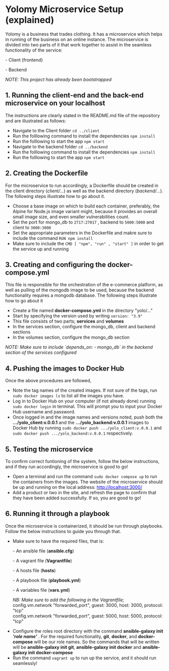 # Yolomy Microservice Setup (explained)
Yolomy is a business that trades clothing. It has a microservice which helps in running of the business on an online instance. The microservice is divided into two parts of it that work together to assist in the seamless functionality of the service:
    <p>- Client (frontend)</p>
    <p>- Backend</p>
*NOTE: This project has already been bootstrapped*

## 1. Running the client-end and the back-end microservice on your localhost
The instructions are clearly stated in the README.md file of the repository and are illustrated as follows:
* Navigate to the Client folder `cd ../client`
* Run the folllowing command to install the dependencies `npm install`
* Run the folllowing to start the app `npm start`
* Navigate to the backend folder `cd ../backend`
* Run the folllowing command to install the dependencies `npm install`
* Run the folllowing to start the app `npm start`

## 2. Creating the Dockerfile
For the microservice to run accordingly, a Dockerfile should be created in the client directory (*client/...*) as well as the backend directory (*backend/...*). The following steps illustrate how to go about it.
* Choose a base image on which to build each container, preferably, the Alpine for Node.js image variant might, because it provides an overall small image size, and even smaller vulnerabilities count.
* Set the port for mongo_db to `2717:27017` , backend to `5000:5000` and client to `3000:3000`
* Set the appropriate parameters in the Dockerfile and makre sure to include the command `RUN npm install`
* Make sure to include the `CMD [ "npm", "run" , "start" ]` in order to get the service up and running

## 3. Creating and configuring the docker-compose.yml
This file is responsible for the orchestration of the e-commerce platform, as well as pulling of the mongodb image to be used, because the backend functionality requires a mongodb database. The following steps illustrate how to go about it
* Create a file named **docker-compose.yml** in the directory "yolo/..."
* Start by specifying the version used by writing `version: "3.9"`
* This file consists of two parts; **services** and **volumes**
* In the services section, configure the mongo_db, client and backend sections
* In the volumes section, configure the mongo_db section
<p><i>NOTE: Make sure to include `depends_on: - mongo_db` in the backend section of the services configured</i></p>

## 4. Pushing the images to Docker Hub
Once the above procedures are followed, 
* Note the tag names of the created images. If not sure of the tags, run `sudo docker images ls` to list all the images you have.
* Log in to Docker Hub on your computer (if not already done) running `sudo docker login` in terminal. This will prompt you to input your Docker Hub username and password.
* Once logged in and the image names and versions noted, push both the **.../yolo_client:v.0.0.1** and the **.../yolo_backend:v.0.0.1** images to Docker Hub by running `sudo docker push .../yolo_client:v.0.0.1` and `sudo docker push .../yolo_backend:v.0.0.1` respectively.

## 5. Testing the microservice
To confirm correct funtioning of the system, follow the below instructions, and if they run accordingly, the microservice is good to go!
* Open a terminal and run the command `sudo docker compose up` to run the containers from the images. The website of the microservice should be up and running on the local address: <a href="http://localhost:3000/"><font color="blue">http://localhost:3000/</font></a>
* Add a product or two in the site, and refresh the page to confirm that they have been added successfully. If so, you are good to go!

## 6. Running it through a playbook
Once the microservice is containerized, it should be run through playbooks. Follow the below instructions to guide you through that.
* Make sure to have the required files, that is:
    <p>- An ansible file (<b>ansible.cfg</b>)</p>
    <p>- A vagrant file (<b>Vagrantfile</b>)</p>
    <p>- A hosts file (<b>hosts</b>)</p>
    <p>- A playbook file (<b>playbook.yml</b>)</p>
    <p>- A variables file (<b>vars.yml</b>)</p>
    <p><i>NB: Make sure to add the following in the Vagrantfile;</i></br>
    config.vm.network "forwarded_port", guest: 3000, host: 3000, protocol: "tcp"</br>
    config.vm.network "forwarded_port", guest: 5000, host: 5000, protocol: "tcp"
    </p>
* Configure the roles root directory with the command **ansible-galaxy init <i>'role name'</i>** . For the required functionality, **git**, **docker**, and **docker-compose** will be our role names. So the commands that will be written will be **ansible-galaxy init git**, **ansible-galaxy init docker** and **ansible-galaxy init docker-compose**
* Run the command `vagrant up` to run up the service, and it should run seamlessly!